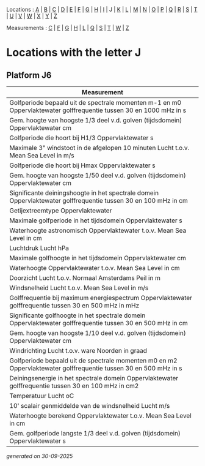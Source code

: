 Locations : [A](location_A.md) | [B](location_B.md) | [C](location_C.md) | [D](location_D.md) | [E](location_E.md) | [F](location_F.md) | [G](location_G.md) | [H](location_H.md) | [I](location_I.md) | J | [K](location_K.md) | [L](location_L.md) | [M](location_M.md) | [N](location_N.md) | [O](location_O.md) | [P](location_P.md) | [Q](location_Q.md) | [R](location_R.md) | [S](location_S.md) | [T](location_T.md) | [U](location_U.md) | [V](location_V.md) | [W](location_W.md) | [X](location_X.md) | [Y](location_Y.md) | [Z](location_Z.md)

Measurements : [C](measurement_C.md) | [F](measurement_F.md) | [G](measurement_G.md) | [H](measurement_H.md) | [L](measurement_L.md) | [Q](measurement_Q.md) | [S](measurement_S.md) | [T](measurement_T.md) | [W](measurement_W.md) | [Z](measurement_Z.md)

# Locations with the letter J #


## Platform J6 ##
|Measurement|
|---|
|Golfperiode bepaald uit de spectrale momenten m-1 en m0 Oppervlaktewater golffrequentie tussen 30 en 1000 mHz in s|
|Gem. hoogte van hoogste 1/3 deel v.d. golven (tijdsdomein) Oppervlaktewater cm|
|Golfperiode die hoort bij H1/3 Oppervlaktewater s|
|Maximale 3" windstoot in de afgelopen 10 minuten Lucht t.o.v. Mean Sea Level in m/s|
|Golfperiode die hoort bij Hmax Oppervlaktewater s|
|Gem. hoogte van hoogste 1/50 deel v.d. golven (tijdsdomein) Oppervlaktewater cm|
|Significante deiningshoogte in het spectrale domein Oppervlaktewater golffrequentie tussen 30 en 100 mHz in cm|
|Getijextreemtype Oppervlaktewater |
|Maximale golfperiode in het tijdsdomein Oppervlaktewater s|
|Waterhoogte astronomisch Oppervlaktewater t.o.v. Mean Sea Level in cm|
|Luchtdruk Lucht hPa|
|Maximale golfhoogte in het tijdsdomein Oppervlaktewater cm|
|Waterhoogte Oppervlaktewater t.o.v. Mean Sea Level in cm|
|Doorzicht Lucht t.o.v. Normaal Amsterdams Peil in m|
|Windsnelheid Lucht t.o.v. Mean Sea Level in m/s|
|Golffrequentie bij maximum energiespectrum Oppervlaktewater golffrequentie tussen 30 en 500 mHz in mHz|
|Significante golfhoogte in het spectrale domein Oppervlaktewater golffrequentie tussen 30 en 500 mHz in cm|
|Gem. hoogte van hoogste 1/10 deel v.d. golven (tijdsdomein) Oppervlaktewater cm|
|Windrichting Lucht t.o.v. ware Noorden in graad|
|Golfperiode bepaald uit de spectrale momenten m0 en m2 Oppervlaktewater golffrequentie tussen 30 en 500 mHz in s|
|Deiningsenergie in het spectrale domein Oppervlaktewater golffrequentie tussen 30 en 100 mHz in cm2|
|Temperatuur Lucht oC|
|10' scalair genmiddelde van de windsnelheid Lucht m/s|
|Waterhoogte berekend Oppervlaktewater t.o.v. Mean Sea Level in cm|
|Gem. golfperiode langste 1/3 deel v.d. golven (tijdsdomein) Oppervlaktewater s|


_generated on 30-09-2025_